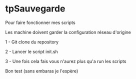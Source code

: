 # tpSauvegarde

Pour faire fonctionner mes scripts 

Les machine doivent garder la configuration réseau d'origine

 1 - Git clone du repository

 2 - Lancer le script init.sh

 3 - Une fois cela fais vous n'aurez plus qu'a run les scripts 

Bon test (sans embaras je l'espère)
